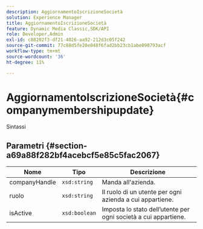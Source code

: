 ```yaml
---
description: AggiornamentoIscrizioneSocietà
solution: Experience Manager
title: AggiornamentoIscrizioneSocietà
feature: Dynamic Media Classic,SDK/API
role: Developer,Admin
exl-id: c88202f3-df21-4026-aa92-212d3c05f242
source-git-commit: 77c88d5fe20e048f6fad2bb23cb1abe090793acf
workflow-type: tm+mt
source-wordcount: '36'
ht-degree: 11%

---
```


# AggiornamentoIscrizioneSocietà{#companymembershipupdate}

Sintassi

## Parametri {#section-a69a88f282bf4acebcf5e85c5fac2067}

| Nome | Tipo | Descrizione |
|---|---|---|
| companyHandle | `xsd:string` | Manda all&#39;azienda. |
| ruolo | `xsd:string` | Il ruolo di un utente per ogni azienda a cui appartiene. |
| isActive | `xsd:boolean` | Imposta lo stato dell’utente per ogni società a cui appartiene. |
